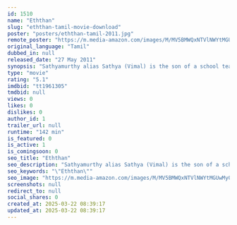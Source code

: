 ```yaml
---
id: 1510
name: "Eththan"
slug: "eththan-tamil-movie-download"
poster: "posters/eththan-tamil-2011.jpg"
remote_poster: "https://m.media-amazon.com/images/M/MV5BMWQxNTVlNWYtMGUwMy00YWQxLTkxOGItMmM1ZDEzYzliNThlXkEyXkFqcGdeQXVyMTE3MDI3NDg3._V1_SX300.jpg"
original_language: "Tamil"
dubbed_in: null
released_date: "27 May 2011"
synopsis: "Sathyamurthy alias Sathya (Vimal) is the son of a school teacher (Jayaprakash) in Kumbakonam. Vimal is a happy-go-lucky youngster, who yearns to do business. To achieve his 'mission', he borrows money from all quarters and is almo..."
type: "movie"
rating: "5.1"
imdbid: "tt1961305"
tmdbid: null
views: 0
likes: 0
dislikes: 0
author_id: 1
trailer_url: null
runtime: "142 min"
is_featured: 0
is_active: 1
is_comingsoon: 0
seo_title: "Eththan"
seo_description: "Sathyamurthy alias Sathya (Vimal) is the son of a school teacher (Jayaprakash) in Kumbakonam. Vimal is a happy-go-lucky youngster, who yearns to do business. To achieve his 'mission', he borrows money from all quarters and is almo..."
seo_keywords: "\"Eththan\""
seo_image: "https://m.media-amazon.com/images/M/MV5BMWQxNTVlNWYtMGUwMy00YWQxLTkxOGItMmM1ZDEzYzliNThlXkEyXkFqcGdeQXVyMTE3MDI3NDg3._V1_SX300.jpg"
screenshots: null
redirect_to: null
social_shares: 0
created_at: 2025-03-22 08:39:17
updated_at: 2025-03-22 08:39:17
---
```


